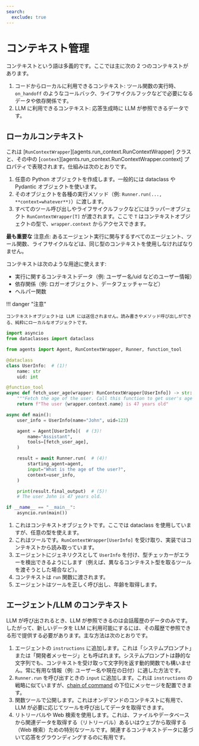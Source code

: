 ```yaml
---
search:
  exclude: true
---
```

# コンテキスト管理

コンテキストという語は多義的です。ここでは主に次の 2 つのコンテキストがあります。

1. コードからローカルに利用できるコンテキスト: ツール関数の実行時、`on_handoff` のようなコールバック、ライフサイクルフックなどで必要になるデータや依存関係です。
2. LLM に利用できるコンテキスト: 応答生成時に LLM が参照できるデータです。

## ローカルコンテキスト

これは [`RunContextWrapper`][agents.run_context.RunContextWrapper] クラスと、その中の [`context`][agents.run_context.RunContextWrapper.context] プロパティで表現されます。仕組みは次のとおりです。

1. 任意の Python オブジェクトを作成します。一般的には dataclass や Pydantic オブジェクトを使います。
2. そのオブジェクトを各種の実行メソッド（例: `Runner.run(..., **context=whatever**)`）に渡します。
3. すべてのツール呼び出しやライフサイクルフックなどにはラッパーオブジェクト `RunContextWrapper[T]` が渡されます。ここで `T` はコンテキストオブジェクトの型で、`wrapper.context` からアクセスできます。

**最も重要な** 注意点: あるエージェント実行に関与するすべてのエージェント、ツール関数、ライフサイクルなどは、同じ型のコンテキストを使用しなければなりません。

コンテキストは次のような用途に使えます:

- 実行に関するコンテキストデータ（例: ユーザー名/uid などのユーザー情報）
- 依存関係（例: ロガーオブジェクト、データフェッチャーなど）
- ヘルパー関数

!!! danger "注意"

    コンテキストオブジェクトは LLM には送信されません。読み書きやメソッド呼び出しができる、純粋にローカルなオブジェクトです。

```python
import asyncio
from dataclasses import dataclass

from agents import Agent, RunContextWrapper, Runner, function_tool

@dataclass
class UserInfo:  # (1)!
    name: str
    uid: int

@function_tool
async def fetch_user_age(wrapper: RunContextWrapper[UserInfo]) -> str:  # (2)!
    """Fetch the age of the user. Call this function to get user's age information."""
    return f"The user {wrapper.context.name} is 47 years old"

async def main():
    user_info = UserInfo(name="John", uid=123)

    agent = Agent[UserInfo](  # (3)!
        name="Assistant",
        tools=[fetch_user_age],
    )

    result = await Runner.run(  # (4)!
        starting_agent=agent,
        input="What is the age of the user?",
        context=user_info,
    )

    print(result.final_output)  # (5)!
    # The user John is 47 years old.

if __name__ == "__main__":
    asyncio.run(main())
```

1. これはコンテキストオブジェクトです。ここでは dataclass を使用していますが、任意の型を使えます。
2. これはツールです。`RunContextWrapper[UserInfo]` を受け取り、実装ではコンテキストから読み取っています。
3. エージェントにジェネリクスとして `UserInfo` を付け、型チェッカーがエラーを検出できるようにします（例えば、異なるコンテキスト型を取るツールを渡そうとした場合など）。
4. コンテキストは `run` 関数に渡されます。
5. エージェントはツールを正しく呼び出し、年齢を取得します。

## エージェント/LLM のコンテキスト

LLM が呼び出されるとき、LLM が参照できるのは会話履歴のデータのみです。したがって、新しいデータを LLM に利用可能にするには、その履歴で参照できる形で提供する必要があります。主な方法は次のとおりです。

1. エージェントの `instructions` に追加します。これは「システムプロンプト」または「開発者メッセージ」とも呼ばれます。システムプロンプトは静的な文字列でも、コンテキストを受け取って文字列を返す動的関数でも構いません。常に有用な情報（例: ユーザー名や現在の日付）に適した方法です。
2. `Runner.run` を呼び出すときの `input` に追加します。これは `instructions` の戦略に似ていますが、[chain of command](https://cdn.openai.com/spec/model-spec-2024-05-08.html#follow-the-chain-of-command) の下位にメッセージを配置できます。
3. 関数ツールで公開します。これはオンデマンドのコンテキストに有用で、LLM が必要に応じてツールを呼び出してデータを取得できます。
4. リトリーバルや Web 検索を使用します。これは、ファイルやデータベースから関連データを取得する（リトリーバル）あるいはウェブから取得する（Web 検索）ための特別なツールです。関連するコンテキストデータに基づいて応答をグラウンディングするのに有用です。